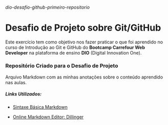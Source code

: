 ###### dio-desafio-github-primeiro-repositorio
# Desafio de Projeto sobre Git/GitHub
Este exercício tem como objetivo nos fazer praticar o que foi aprendido no curso de Introdução ao Git e GitHub do **Bootcamp Carrefour Web Developer** na plataforma de ensino **DIO** (Digital Innovation One).

### Repositório Criado para o Desafio de Projeto
Arquivo Markdown com as minhas anotações sobre o conteúdo aprendido nas aulas. 

##### Links Utilizados: 
 - [Sintaxe Básica Markdown](https://www.markdownguide.org/basic-syntax/)

 - [Online Markdown Editor: Dillinger](https://dillinger.io/)
